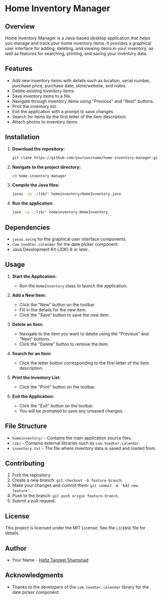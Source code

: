 # Home Inventory Manager

## Overview
Home Inventory Manager is a Java-based desktop application that helps you manage and track your home inventory items. It provides a graphical user interface for adding, deleting, and viewing items in your inventory, as well as features for searching, printing, and saving your inventory data.

## Features
- Add new inventory items with details such as location, serial number, purchase price, purchase date, store/website, and notes.
- Delete existing inventory items.
- Save inventory items to a file.
- Navigate through inventory items using "Previous" and "Next" buttons.
- Print the inventory list.
- Exit the application with a prompt to save changes.
- Search for items by the first letter of the item description.
- Attach photos to inventory items.

## Installation
1. **Download the repository:**
    ```sh
    git clone https://github.com/yourusername/home-inventory-manager.git
    ```
2. **Navigate to the project directory:**
    ```sh
    cd home-inventory-manager
    ```

3. **Compile the Java files:**
    ```sh
    javac -cp .:lib/* homeinventory/HomeInventory.java
    ```

4. **Run the application:**
    ```sh
    java -cp .:lib/* homeinventory.HomeInventory
    ```

## Dependencies
- `javax.swing` for the graphical user interface components.
- `com.toedter.calendar` for the date picker component.
- Java Development Kit (JDK) 8 or later.

## Usage
1. **Start the Application:**
   - Run the `HomeInventory` class to launch the application.

2. **Add a New Item:**
   - Click the "New" button on the toolbar.
   - Fill in the details for the new item.
   - Click the "Save" button to save the new item.

3. **Delete an Item:**
   - Navigate to the item you want to delete using the "Previous" and "Next" buttons.
   - Click the "Delete" button to remove the item.

4. **Search for an Item:**
   - Click the letter button corresponding to the first letter of the item description.

5. **Print the Inventory List:**
   - Click the "Print" button on the toolbar.

6. **Exit the Application:**
   - Click the "Exit" button on the toolbar.
   - You will be prompted to save any unsaved changes.

## File Structure
- `homeinventory/` - Contains the main application source files.
- `lib/` - Contains external libraries such as `com.toedter.calendar`.
- `inventory.txt` - The file where inventory data is saved and loaded from.

## Contributing
1. Fork the repository.
2. Create a new branch: `git checkout -b feature-branch`.
3. Make your changes and commit them: `git commit -m 'Add new feature'`.
4. Push to the branch: `git push origin feature-branch`.
5. Submit a pull request.

## License
This project is licensed under the MIT License. See the `LICENSE` file for details.

## Author
- Your Name - [Hafiz Tanzeel Shamshad](https://github.com/Hafiz-Tanzeel-Shamshad)

## Acknowledgments
- Thanks to the developers of the `com.toedter.calendar` library for the date picker component.
